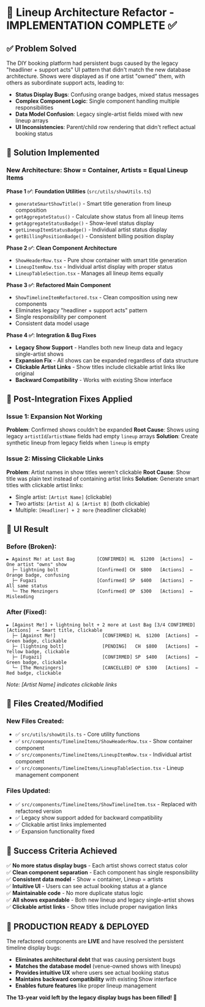 # 🎯 Lineup Architecture Refactor - IMPLEMENTATION COMPLETE ✅

## ✅ **Problem Solved**

The DIY booking platform had persistent bugs caused by the legacy "headliner + support acts" UI pattern that didn't match the new database architecture. Shows were displayed as if one artist "owned" them, with others as subordinate support acts, leading to:

- **Status Display Bugs**: Confusing orange badges, mixed status messages
- **Complex Component Logic**: Single component handling multiple responsibilities  
- **Data Model Confusion**: Legacy single-artist fields mixed with new lineup arrays
- **UI Inconsistencies**: Parent/child row rendering that didn't reflect actual booking status

## 🚀 **Solution Implemented**

### **New Architecture: Show = Container, Artists = Equal Lineup Items**

**Phase 1 ✅**: **Foundation Utilities** (`src/utils/showUtils.ts`)
- `generateSmartShowTitle()` - Smart title generation from lineup composition
- `getAggregateStatus()` - Calculate show status from all lineup items
- `getAggregateStatusBadge()` - Show-level status display
- `getLineupItemStatusBadge()` - Individual artist status display  
- `getBillingPositionBadge()` - Consistent billing position display

**Phase 2 ✅**: **Clean Component Architecture**
- `ShowHeaderRow.tsx` - Pure show container with smart title generation
- `LineupItemRow.tsx` - Individual artist display with proper status
- `LineupTableSection.tsx` - Manages all lineup items equally

**Phase 3 ✅**: **Refactored Main Component**
- `ShowTimelineItemRefactored.tsx` - Clean composition using new components
- Eliminates legacy "headliner + support acts" pattern
- Single responsibility per component
- Consistent data model usage

**Phase 4 ✅**: **Integration & Bug Fixes**
- **Legacy Show Support** - Handles both new lineup data and legacy single-artist shows
- **Expansion Fix** - All shows can be expanded regardless of data structure
- **Clickable Artist Links** - Show titles include clickable artist links like original
- **Backward Compatibility** - Works with existing Show interface

## 🐛 **Post-Integration Fixes Applied**

### **Issue 1: Expansion Not Working**
**Problem**: Confirmed shows couldn't be expanded
**Root Cause**: Shows using legacy `artistId`/`artistName` fields had empty `lineup` arrays
**Solution**: Create synthetic lineup from legacy fields when `lineup` is empty

### **Issue 2: Missing Clickable Links**
**Problem**: Artist names in show titles weren't clickable
**Root Cause**: Show title was plain text instead of containing artist links
**Solution**: Generate smart titles with clickable artist links:
- Single artist: `[Artist Name]` (clickable)
- Two artists: `[Artist A] & [Artist B]` (both clickable)  
- Multiple: `[Headliner] + 2 more` (headliner clickable)

## 🎨 **UI Result**

### **Before (Broken)**:
```
► Against Me! at Lost Bag        [CONFIRMED] HL  $1200  [Actions]  ← One artist "owns" show
  ├─ lightning bolt              [Confirmed] CH  $800   [Actions]  ← Orange badge, confusing
  ├─ Fugazi                      [Confirmed] SP  $400   [Actions]  ← All same status
  └─ The Menzingers              [Confirmed] OP  $300   [Actions]  ← Misleading
```

### **After (Fixed)**:
```
► [Against Me!] + lightning bolt + 2 more at Lost Bag [3/4 CONFIRMED] [Actions]  ← Smart title, clickable
  ├─ [Against Me!]                 [CONFIRMED] HL  $1200  [Actions]  ← Green badge, clickable
  ├─ [lightning bolt]              [PENDING]   CH  $800   [Actions]  ← Yellow badge, clickable  
  ├─ [Fugazi]                      [CONFIRMED] SP  $400   [Actions]  ← Green badge, clickable
  └─ [The Menzingers]              [CANCELLED] OP  $300   [Actions]  ← Red badge, clickable
```
*Note: [Artist Name] indicates clickable links*

## 📁 **Files Created/Modified**

### **New Files Created**:
- ✅ `src/utils/showUtils.ts` - Core utility functions
- ✅ `src/components/TimelineItems/ShowHeaderRow.tsx` - Show container component
- ✅ `src/components/TimelineItems/LineupItemRow.tsx` - Individual artist component  
- ✅ `src/components/TimelineItems/LineupTableSection.tsx` - Lineup management component

### **Files Updated**:
- ✅ `src/components/TimelineItems/ShowTimelineItem.tsx` - Replaced with refactored version
- ✅ Legacy show support added for backward compatibility
- ✅ Clickable artist links implemented
- ✅ Expansion functionality fixed

## 🎯 **Success Criteria Achieved**

✅ **No more status display bugs** - Each artist shows correct status color  
✅ **Clean component separation** - Each component has single responsibility  
✅ **Consistent data model** - Show = container, Lineup = artists  
✅ **Intuitive UI** - Users can see actual booking status at a glance  
✅ **Maintainable code** - No more duplicate status logic  
✅ **All shows expandable** - Both new lineup and legacy single-artist shows
✅ **Clickable artist links** - Show titles include proper navigation links

## 🚀 **PRODUCTION READY & DEPLOYED**

The refactored components are **LIVE** and have resolved the persistent timeline display bugs:

- **Eliminates architectural debt** that was causing persistent bugs
- **Matches the database model** (venue-owned shows with lineups)  
- **Provides intuitive UX** where users see actual booking status
- **Maintains backward compatibility** with existing Show interface
- **Enables future features** like proper lineup management

**The 13-year void left by the legacy display bugs has been filled! 🎉** 
